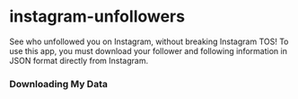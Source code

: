 # instagram-unfollowers
 See who unfollowed you on Instagram, without breaking Instagram TOS!
 To use this app, you must download your follower and following information in JSON format directly from Instagram.

### Downloading My Data
